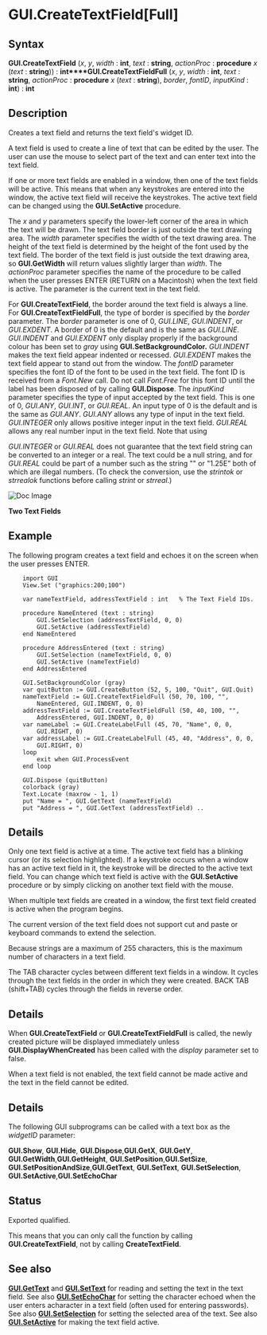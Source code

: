 
# GUI.CreateTextField[Full]

## Syntax
**GUI.CreateTextField** (_x_, _y_, _width_ : **int**, _text_ : **string**,     _actionProc_ : **procedure** _x_ (_text_ : **string**)) : **int****GUI.CreateTextFieldFull** (_x_, _y_, _width_ : **int**, _text_ : **string**,     _actionProc_ : **procedure** _x_ (_text_ : **string**),    _border_, _fontID_, _inputKind_ : **int**) : **int**

## Description
Creates a text field and returns the text field's widget ID.

A text field is used to create a line of text that can be edited by the user. The user can use the mouse to select part of the text and can enter text into the text field.

If one or more text fields are enabled in a window, then one of the text fields will be active. This means that when any keystrokes are entered into the window, the active text field will receive the keystrokes. The active text field can be changed using the **GUI.SetActive** procedure.

The _x_ and _y_ parameters specify the lower-left corner of the area in which the text will be drawn. The text field border is just outside the text drawing area. The _width_ parameter specifies the width of the text drawing area. The height of the text field is determined by the height of the font used by the text field. The border of the text field is just outside the text drawing area, so **GUI.GetWidth** will return values slightly larger than _width_. The _actionProc_ parameter specifies the name of the procedure to be called when the user presses ENTER (RETURN on a Macintosh) when the text field is active. The parameter is the current text in the text field.

For **GUI.CreateTextField**, the border around the text field is always a line. For **GUI.CreateTextFieldFull**, the type of border is specified by the _border_ parameter. The _border_ parameter is one of 0, _GUI.LINE_, _GUI.INDENT_, or _GUI.EXDENT_. A border of 0 is the default and is the same as _GUI.LINE_. _GUI.INDENT_ and _GUI.EXDENT_ only display properly if the background colour has been set to _gray_ using **GUI.SetBackgroundColor.** _GUI.INDENT_ makes the text field appear indented or recessed. _GUI.EXDENT_ makes the text field appear to stand out from the window. The _fontID_ parameter specifies the font ID of the font to be used in the text field. The font ID is received from a _Font.New_ call. Do not call _Font.Free_ for this font ID until the label has been disposed of by calling **GUI.Dispose**. The _inputKind_ parameter specifies the type of input accepted by the text field. This is one of 0, _GUI.ANY_, _GUI.INT_, or _GUI.REAL_. An input type of 0 is the default and is the same as _GUI.ANY_. _GUI.ANY_ allows any type of input in the text field. _GUI.INTEGER_ only allows positive integer input in the text field. _GUI.REAL_ allows any real number input in the text field. Note that using 

_GUI.INTEGER_ or _GUI.REAL_ does not guarantee that the text field string can be converted to an integer or a real. The text could be a null string, and for _GUI.REAL_ could be part of a number such as the string "" or "1.25E" both of which are illegal numbers. (To check the conversion, use the _strintok_ or _strrealok_ functions before calling _strint_ or _strreal_.)



![Doc Image](gui_createtextfield_full01.gif)

**Two Text Fields**


## Example
The following program creates a text field and echoes it on the screen when the user presses ENTER.



        import GUI
        View.Set ("graphics:200;100") 
        
        var nameTextField, addressTextField : int   % The Text Field IDs.
        
        procedure NameEntered (text : string)
            GUI.SetSelection (addressTextField, 0, 0)
            GUI.SetActive (addressTextField)
        end NameEntered
        
        procedure AddressEntered (text : string)
            GUI.SetSelection (nameTextField, 0, 0)
            GUI.SetActive (nameTextField)
        end AddressEntered
        
        GUI.SetBackgroundColor (gray)
        var quitButton := GUI.CreateButton (52, 5, 100, "Quit", GUI.Quit)
        nameTextField := GUI.CreateTextFieldFull (50, 70, 100, "", 
            NameEntered, GUI.INDENT, 0, 0)
        addressTextField := GUI.CreateTextFieldFull (50, 40, 100, "", 
            AddressEntered, GUI.INDENT, 0, 0)
        var nameLabel := GUI.CreateLabelFull (45, 70, "Name", 0, 0, 
            GUI.RIGHT, 0)
        var addressLabel := GUI.CreateLabelFull (45, 40, "Address", 0, 0, 
            GUI.RIGHT, 0)
        loop
            exit when GUI.ProcessEvent
        end loop
        
        GUI.Dispose (quitButton)
        colorback (gray)
        Text.Locate (maxrow - 1, 1)
        put "Name = ", GUI.GetText (nameTextField)
        put "Address = ", GUI.GetText (addressTextField) ..
## Details
Only one text field is active at a time. The active text field has a blinking cursor (or its selection highlighted). If a keystroke occurs when a window has an active text field in it, the keystroke will be directed to the active text field. You can change which text field is active with the **GUI.SetActive** procedure or by simply clicking on another text field with the mouse. 

When multiple text fields are created in a window, the first text field created is active when the program begins.

The current version of the text field does not support cut and paste or keyboard commands to extend the selection.

Because strings are a maximum of 255 characters, this is the maximum number of characters in a text field.

The TAB character cycles between different text fields in a window. It cycles through the text fields in the order in which they were created. BACK TAB (shift+TAB) cycles through the fields in reverse order.


## Details
When **GUI.CreateTextField** or **GUI.CreateTextFieldFull** is called, the newly created picture will be displayed immediately unless **GUI.DisplayWhenCreated** has been called with the _display_ parameter set to false. 

When a text field is not enabled, the text field cannot be made active and the text in the field cannot be edited.


## Details
The following GUI subprograms can be called with a text box as the _widgetID_ parameter:


**GUI.Show**, **GUI.Hide**, **GUI.Dispose**,**GUI.GetX**, **GUI.GetY**, **GUI.GetWidth**,**GUI.GetHeight**, **GUI.SetPosition**,**GUI.SetSize**, **GUI.SetPositionAndSize**,**GUI.GetText**, **GUI.SetText**, **GUI.SetSelection**, **GUI.SetActive**,**GUI.SetEchoChar**  

## Status
Exported qualified.

This means that you can only call the function by calling **GUI.CreateTextField**, not by calling **CreateTextField**.


## See also
**[GUI.GetText](gui_gettext.html)** and **[GUI.SetText](gui_settext.html)** for reading and setting the text in the text field. See also **[GUI.SetEchoChar](gui_setechochar.html)** for setting the character echoed when the user enters acharacter in a text field (often used for entering passwords). See also **[GUI.SetSelection](gui_setselection.html)** for setting the selected area of the text. See also **[GUI.SetActive](gui_setactive.html)** for making the text field active.

